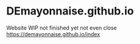 # DEmayonnaise.github.io
Website WIP not finished yet not even close https://demayonnaise.github.io/index
